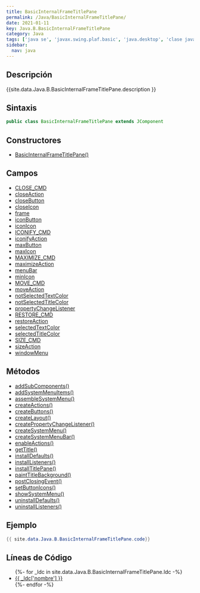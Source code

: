 ```yaml
---
title: BasicInternalFrameTitlePane
permalink: /Java/BasicInternalFrameTitlePane/
date: 2021-01-11
key: Java.B.BasicInternalFrameTitlePane
category: Java
tags: ['java se', 'javax.swing.plaf.basic', 'java.desktop', 'clase java', 'Java 1.0']
sidebar: 
  nav: java
---
```


## Descripción
{{site.data.Java.B.BasicInternalFrameTitlePane.description }}

## Sintaxis
~~~java
public class BasicInternalFrameTitlePane extends JComponent
~~~

## Constructores
* [BasicInternalFrameTitlePane()](/Java/BasicInternalFrameTitlePane/BasicInternalFrameTitlePane/)

## Campos
* [CLOSE_CMD](/Java/BasicInternalFrameTitlePane/CLOSE_CMD/)
* [closeAction](/Java/BasicInternalFrameTitlePane/closeAction/)
* [closeButton](/Java/BasicInternalFrameTitlePane/closeButton/)
* [closeIcon](/Java/BasicInternalFrameTitlePane/closeIcon/)
* [frame](/Java/BasicInternalFrameTitlePane/frame/)
* [iconButton](/Java/BasicInternalFrameTitlePane/iconButton/)
* [iconIcon](/Java/BasicInternalFrameTitlePane/iconIcon/)
* [ICONIFY_CMD](/Java/BasicInternalFrameTitlePane/ICONIFY_CMD/)
* [iconifyAction](/Java/BasicInternalFrameTitlePane/iconifyAction/)
* [maxButton](/Java/BasicInternalFrameTitlePane/maxButton/)
* [maxIcon](/Java/BasicInternalFrameTitlePane/maxIcon/)
* [MAXIMIZE_CMD](/Java/BasicInternalFrameTitlePane/MAXIMIZE_CMD/)
* [maximizeAction](/Java/BasicInternalFrameTitlePane/maximizeAction/)
* [menuBar](/Java/BasicInternalFrameTitlePane/menuBar/)
* [minIcon](/Java/BasicInternalFrameTitlePane/minIcon/)
* [MOVE_CMD](/Java/BasicInternalFrameTitlePane/MOVE_CMD/)
* [moveAction](/Java/BasicInternalFrameTitlePane/moveAction/)
* [notSelectedTextColor](/Java/BasicInternalFrameTitlePane/notSelectedTextColor/)
* [notSelectedTitleColor](/Java/BasicInternalFrameTitlePane/notSelectedTitleColor/)
* [propertyChangeListener](/Java/BasicInternalFrameTitlePane/propertyChangeListener/)
* [RESTORE_CMD](/Java/BasicInternalFrameTitlePane/RESTORE_CMD/)
* [restoreAction](/Java/BasicInternalFrameTitlePane/restoreAction/)
* [selectedTextColor](/Java/BasicInternalFrameTitlePane/selectedTextColor/)
* [selectedTitleColor](/Java/BasicInternalFrameTitlePane/selectedTitleColor/)
* [SIZE_CMD](/Java/BasicInternalFrameTitlePane/SIZE_CMD/)
* [sizeAction](/Java/BasicInternalFrameTitlePane/sizeAction/)
* [windowMenu](/Java/BasicInternalFrameTitlePane/windowMenu/)

## Métodos
* [addSubComponents()](/Java/BasicInternalFrameTitlePane/addSubComponents/)
* [addSystemMenuItems()](/Java/BasicInternalFrameTitlePane/addSystemMenuItems/)
* [assembleSystemMenu()](/Java/BasicInternalFrameTitlePane/assembleSystemMenu/)
* [createActions()](/Java/BasicInternalFrameTitlePane/createActions/)
* [createButtons()](/Java/BasicInternalFrameTitlePane/createButtons/)
* [createLayout()](/Java/BasicInternalFrameTitlePane/createLayout/)
* [createPropertyChangeListener()](/Java/BasicInternalFrameTitlePane/createPropertyChangeListener/)
* [createSystemMenu()](/Java/BasicInternalFrameTitlePane/createSystemMenu/)
* [createSystemMenuBar()](/Java/BasicInternalFrameTitlePane/createSystemMenuBar/)
* [enableActions()](/Java/BasicInternalFrameTitlePane/enableActions/)
* [getTitle()](/Java/BasicInternalFrameTitlePane/getTitle/)
* [installDefaults()](/Java/BasicInternalFrameTitlePane/installDefaults/)
* [installListeners()](/Java/BasicInternalFrameTitlePane/installListeners/)
* [installTitlePane()](/Java/BasicInternalFrameTitlePane/installTitlePane/)
* [paintTitleBackground()](/Java/BasicInternalFrameTitlePane/paintTitleBackground/)
* [postClosingEvent()](/Java/BasicInternalFrameTitlePane/postClosingEvent/)
* [setButtonIcons()](/Java/BasicInternalFrameTitlePane/setButtonIcons/)
* [showSystemMenu()](/Java/BasicInternalFrameTitlePane/showSystemMenu/)
* [uninstallDefaults()](/Java/BasicInternalFrameTitlePane/uninstallDefaults/)
* [uninstallListeners()](/Java/BasicInternalFrameTitlePane/uninstallListeners/)

## Ejemplo
~~~java
{{ site.data.Java.B.BasicInternalFrameTitlePane.code}}
~~~

## Líneas de Código
<ul>
{%- for _ldc in site.data.Java.B.BasicInternalFrameTitlePane.ldc -%}
   <li>
       <a href="{{_ldc['url'] }}">{{ _ldc['nombre'] }}</a>
   </li>
{%- endfor -%}
</ul>
